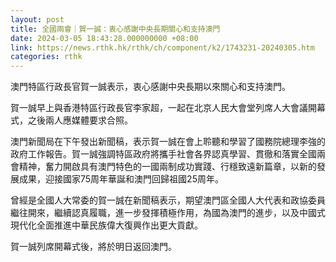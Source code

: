 ```yaml
---
layout: post
title: 全國兩會｜賀一誠：衷心感謝中央長期關心和支持澳門
date: 2024-03-05 18:43:28.000000000 +08:00
link: https://news.rthk.hk/rthk/ch/component/k2/1743231-20240305.htm
categories: rthk
---
```


澳門特區行政長官賀一誠表示，衷心感謝中央長期以來關心和支持澳門。

賀一誠早上與香港特區行政長官李家超，一起在北京人民大會堂列席人大會議開幕式，之後兩人應媒體要求合照。

澳門新聞局在下午發出新聞稿，表示賀一誠在會上聆聽和學習了國務院總理李強的政府工作報告。賀一誠強調特區政府將攜手社會各界認真學習、貫徹和落實全國兩會精神，奮力開啟具有澳門特色的一國兩制成功實踐、行穩致遠新篇章，以新的發展成果，迎接國家75周年華誕和澳門回歸祖國25周年。

曾經是全國人大常委的賀一誠在新聞稿表示，期望澳門區全國人大代表和政協委員繼往開來，繼續認真履職，進一步發揮積極作用，為國為澳門的進步，以及中國式現代化全面推進中華民族偉大復興作出更大貢獻。

賀一誠列席開幕式後，將於明日返回澳門。
